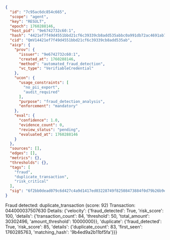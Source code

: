 ```json
{
  "id": "7c95ac6dc854c665",
  "scope": "agent",
  "key": "RESULT",
  "epoch": 1760288146,
  "host_pid": "9e6742732c60:1",
  "hash": "4421ef7f49d4551bbd21cf6c39339cb8add535abbc0a991db72ac4691ab719dc",
  "cid": "QmV14421ef7f49d4551bbd21cf6c39339cb8add535ab",
  "aicp": {
    "prov": {
      "issuer": "9e6742732c60:1",
      "created_at": 1760288146,
      "method": "automated_fraud_detection",
      "vc_type": "VerifiableCredential"
    },
    "ucon": {
      "usage_constraints": [
        "no_pii_export",
        "audit_required"
      ],
      "purpose": "fraud_detection_analysis",
      "enforcement": "mandatory"
    },
    "eval": {
      "confidence": 1.0,
      "evidence_count": 0,
      "review_status": "pending",
      "evaluated_at": 1760288146
    }
  },
  "sources": [],
  "edges": [],
  "metrics": {},
  "thresholds": {},
  "tags": [
    "fraud",
    "duplicate_transaction",
    "risk_critical"
  ],
  "sig": "6f2bb0dead079c6d427c4a9d1417ed03228749f82508473884f0d79b26b9e00b"
}
```

Fraud detected: duplicate_transaction (score: 92)
Transaction: 044000037507630
Details: {'velocity': {'fraud_detected': True, 'risk_score': 100, 'details': {'transaction_count': 84, 'threshold': 50, 'total_amount': 30302496, 'amount_threshold': 10000000}}, 'duplicate': {'fraud_detected': True, 'risk_score': 85, 'details': {'duplicate_count': 83, 'first_seen': 1760285763, 'matching_hash': '9b4ed9a2b11bf5fa'}}}
